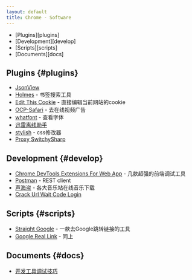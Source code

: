 ```yaml
---
layout: default
title: Chrome - Software
---
```


<!-- MarkdownTOC -->

- [Plugins][plugins]
- [Development][develop]
- [Scripts][scripts]
- [Documents][docs]

<!-- /MarkdownTOC -->

## Plugins {#plugins}

-   [JsonView](https://chrome.google.com/webstore/detail/chklaanhfefbnpoihckbnefhakgolnmc)
-   [Holmes](https://chrome.google.com/webstore/detail/holmes/gokficnebmomagijbakglkcmhdbchbhn/related) - 书签搜索工具
-   [Edit This Cookie](https://chrome.google.com/webstore/detail/edit-this-cookie/fngmhnnpilhplaeedifhccceomclgfbg/related) - 直接编辑当前网站的cookie
-   [OCP-Safari](https://github.com/Leask/OCP-Safari) - 去在线视频广告
-   [whatfont](https://chrome.google.com/webstore/detail/whatfont/jabopobgcpjmedljpbcaablpmlmfcogm) - 查看字体
-   [迅雷离线助手](https://chrome.google.com/webstore/detail/thunderlixianassistant/eehlmkfpnagoieibahhcghphdbjcdmen/related)
-   [stylish](https://chrome.google.com/webstore/detail/stylish/fjnbnpbmkenffdnngjfgmeleoegfcffe) - css修改器
-   [Proxy SwitchySharp](https://chrome.google.com/webstore/detail/proxy-switchysharp/dpplabbmogkhghncfbfdeeokoefdjegm)

## Development {#develop}

-   [Chrome DevTools Extensions For Web App](http://addyosmani.com/blog/devtools-extensions-for-webapp-developers/) - 几款超强的前端调试工具
-   [Postman](https://chrome.google.com/webstore/detail/postman-rest-client/fdmmgilgnpjigdojojpjoooidkmcomcm) - REST client
-   [声海盗](https://chrome.google.com/webstore/detail/%E5%A3%B0%E6%B5%B7%E7%9B%97/idleenniidjlnmnjkjmmnocnkmjibadd/related) - 各大音乐站在线音乐下载
-   [Crack Url Wait Code Login](http://userscripts.org/scripts/show/153190)

## Scripts {#scripts}

-   [Straight Google](https://userscripts.org/scripts/show/121261) - 一款去Google跳转链接的工具
-   [Google Real Link](http://userscripts.org/scripts/show/125473) - 同上

## Documents {#docs}

-   [开发工具调试技巧](http://ued.taobao.com/blog/2012/06/03/debug-with-chrome-dev-tool/)


